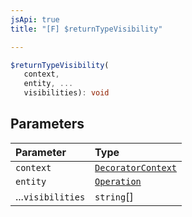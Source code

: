 ```yaml
---
jsApi: true
title: "[F] $returnTypeVisibility"

---
```

```ts
$returnTypeVisibility(
   context, 
   entity, ...
   visibilities): void
```

## Parameters

| Parameter | Type |
| :------ | :------ |
| `context` | [`DecoratorContext`](../interfaces/DecoratorContext.md) |
| `entity` | [`Operation`](../interfaces/Operation.md) |
| ...`visibilities` | `string`[] |
